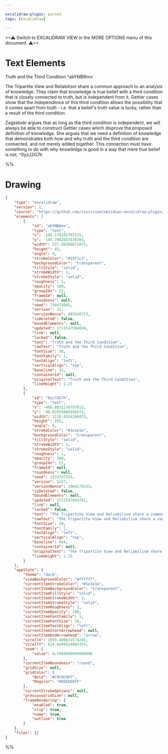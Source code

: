 ```yaml
---

excalidraw-plugin: parsed
tags: [excalidraw]

---
```

==⚠  Switch to EXCALIDRAW VIEW in the MORE OPTIONS menu of this document. ⚠==


# Text Elements
Truth and the Third Condition ^abYMB6mx

The Tripartite View and Reliabilism share a common approach to an analysis
of knowledge. They claim that knowledge is true belief with a third condition
that is closely connected to truth, but is independent from it. Gettier cases
show that the independence of this third condition allows the possibility that
it comes apart from truth - i.e. that a belief's truth value is lucky, rather
than a result of the third condition.

Zagzebski argues that as long as the third condition is independent, we will
always be able to construct Gettier cases which disprove the proposed
definition of knowledge. She argues that we need a definition of knowledge that
demonstrates both how and why truth and the third condition are connected,
and not merely added together. This connection must have something to do with
why knowledge is good in a way that mere true belief is not. ^0yzJ2G7h

%%
# Drawing
```json
{
	"type": "excalidraw",
	"version": 2,
	"source": "https://github.com/zsviczian/obsidian-excalidraw-plugin/releases/tag/2.0.3",
	"elements": [
		{
			"id": "abYMB6mx",
			"type": "text",
			"x": -195.579345703125,
			"y": -145.7942657470703,
			"width": 537.98388671875,
			"height": 45,
			"angle": 0,
			"strokeColor": "#1971c2",
			"backgroundColor": "transparent",
			"fillStyle": "solid",
			"strokeWidth": 2,
			"strokeStyle": "solid",
			"roughness": 1,
			"opacity": 100,
			"groupIds": [],
			"frameId": null,
			"roundness": null,
			"seed": 730475645,
			"version": 13,
			"versionNonce": 483540723,
			"isDeleted": false,
			"boundElements": null,
			"updated": 1711547594834,
			"link": null,
			"locked": false,
			"text": "Truth and the Third Condition",
			"rawText": "Truth and the Third Condition",
			"fontSize": 36,
			"fontFamily": 1,
			"textAlign": "left",
			"verticalAlign": "top",
			"baseline": 32,
			"containerId": null,
			"originalText": "Truth and the Third Condition",
			"lineHeight": 1.25
		},
		{
			"id": "0yzJ2G7h",
			"type": "text",
			"x": -468.8831176757813,
			"y": -90.02955806956572,
			"width": 1110.8154296875,
			"height": 455,
			"angle": 0,
			"strokeColor": "#1e1e1e",
			"backgroundColor": "transparent",
			"fillStyle": "solid",
			"strokeWidth": 2,
			"strokeStyle": "solid",
			"roughness": 1,
			"opacity": 100,
			"groupIds": [],
			"frameId": null,
			"roundness": null,
			"seed": 1533747155,
			"version": 1227,
			"versionNonce": 1964178333,
			"isDeleted": false,
			"boundElements": null,
			"updated": 1711547864761,
			"link": null,
			"locked": false,
			"text": "The Tripartite View and Reliabilism share a common approach to an analysis\nof knowledge. They claim that knowledge is true belief with a third condition\nthat is closely connected to truth, but is independent from it. Gettier cases\nshow that the independence of this third condition allows the possibility that\nit comes apart from truth - i.e. that a belief's truth value is lucky, rather\nthan a result of the third condition.\n\nZagzebski argues that as long as the third condition is independent, we will\nalways be able to construct Gettier cases which disprove the proposed\ndefinition of knowledge. She argues that we need a definition of knowledge that\ndemonstrates both how and why truth and the third condition are connected,\nand not merely added together. This connection must have something to do with\nwhy knowledge is good in a way that mere true belief is not.",
			"rawText": "The Tripartite View and Reliabilism share a common approach to an analysis\nof knowledge. They claim that knowledge is true belief with a third condition\nthat is closely connected to truth, but is independent from it. Gettier cases\nshow that the independence of this third condition allows the possibility that\nit comes apart from truth - i.e. that a belief's truth value is lucky, rather\nthan a result of the third condition.\n\nZagzebski argues that as long as the third condition is independent, we will\nalways be able to construct Gettier cases which disprove the proposed\ndefinition of knowledge. She argues that we need a definition of knowledge that\ndemonstrates both how and why truth and the third condition are connected,\nand not merely added together. This connection must have something to do with\nwhy knowledge is good in a way that mere true belief is not.",
			"fontSize": 28,
			"fontFamily": 1,
			"textAlign": "left",
			"verticalAlign": "top",
			"baseline": 444,
			"containerId": null,
			"originalText": "The Tripartite View and Reliabilism share a common approach to an analysis\nof knowledge. They claim that knowledge is true belief with a third condition\nthat is closely connected to truth, but is independent from it. Gettier cases\nshow that the independence of this third condition allows the possibility that\nit comes apart from truth - i.e. that a belief's truth value is lucky, rather\nthan a result of the third condition.\n\nZagzebski argues that as long as the third condition is independent, we will\nalways be able to construct Gettier cases which disprove the proposed\ndefinition of knowledge. She argues that we need a definition of knowledge that\ndemonstrates both how and why truth and the third condition are connected,\nand not merely added together. This connection must have something to do with\nwhy knowledge is good in a way that mere true belief is not.",
			"lineHeight": 1.25
		}
	],
	"appState": {
		"theme": "dark",
		"viewBackgroundColor": "#ffffff",
		"currentItemStrokeColor": "#1e1e1e",
		"currentItemBackgroundColor": "transparent",
		"currentItemFillStyle": "solid",
		"currentItemStrokeWidth": 2,
		"currentItemStrokeStyle": "solid",
		"currentItemRoughness": 1,
		"currentItemOpacity": 100,
		"currentItemFontFamily": 1,
		"currentItemFontSize": 28,
		"currentItemTextAlign": "left",
		"currentItemStartArrowhead": null,
		"currentItemEndArrowhead": "arrow",
		"scrollX": 1039.400631574245,
		"scrollY": 624.6499524085355,
		"zoom": {
			"value": 0.5999999999999996
		},
		"currentItemRoundness": "round",
		"gridSize": null,
		"gridColor": {
			"Bold": "#C9C9C9FF",
			"Regular": "#EDEDEDFF"
		},
		"currentStrokeOptions": null,
		"previousGridSize": null,
		"frameRendering": {
			"enabled": true,
			"clip": true,
			"name": true,
			"outline": true
		}
	},
	"files": {}
}
```
%%